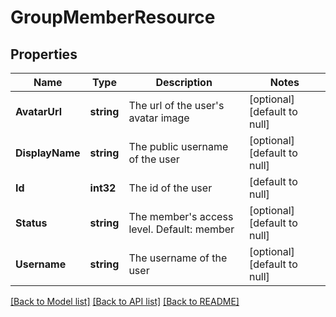 # GroupMemberResource

## Properties
Name | Type | Description | Notes
------------ | ------------- | ------------- | -------------
**AvatarUrl** | **string** | The url of the user&#39;s avatar image | [optional] [default to null]
**DisplayName** | **string** | The public username of the user | [optional] [default to null]
**Id** | **int32** | The id of the user | [default to null]
**Status** | **string** | The member&#39;s access level. Default: member | [optional] [default to null]
**Username** | **string** | The username of the user | [optional] [default to null]

[[Back to Model list]](../README.md#documentation-for-models) [[Back to API list]](../README.md#documentation-for-api-endpoints) [[Back to README]](../README.md)


